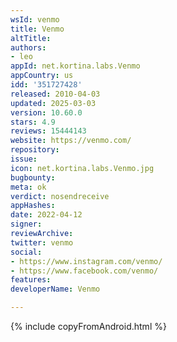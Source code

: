 ```yaml
---
wsId: venmo
title: Venmo
altTitle: 
authors:
- leo
appId: net.kortina.labs.Venmo
appCountry: us
idd: '351727428'
released: 2010-04-03
updated: 2025-03-03
version: 10.60.0
stars: 4.9
reviews: 15444143
website: https://venmo.com/
repository: 
issue: 
icon: net.kortina.labs.Venmo.jpg
bugbounty: 
meta: ok
verdict: nosendreceive
appHashes: 
date: 2022-04-12
signer: 
reviewArchive: 
twitter: venmo
social:
- https://www.instagram.com/venmo/
- https://www.facebook.com/venmo/
features: 
developerName: Venmo

---
```


{% include copyFromAndroid.html %}
